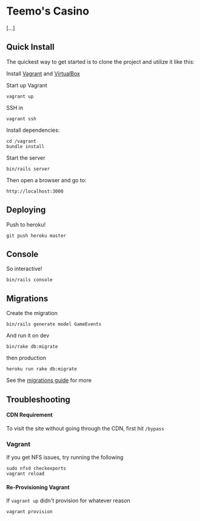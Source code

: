 # Teemo's Casino

[...]

## Quick Install
  The quickest way to get started is to clone the project and utilize it like this:

  Install [Vagrant](http://downloads.vagrantup.com) and [VirtualBox](https://www.virtualbox.org/wiki/Downloads)

  Start up Vagrant

    vagrant up

  SSH in

    vagrant ssh

  Install dependencies:

    cd /vagrant
    bundle install

  Start the server

    bin/rails server

  Then open a browser and go to:

    http://localhost:3000

## Deploying

Push to heroku!

    git push heroku master

## Console

  So interactive!

    bin/rails console

## Migrations

Create the migration

    bin/rails generate model GameEvents

And run it on dev

    bin/rake db:migrate

then production

    heroku run rake db:migrate

See the [migrations guide](http://guides.rubyonrails.org/migrations.html) for more

## Troubleshooting

#### CDN Requirement

  To visit the site without going through the CDN, first hit `/bypass`

### Vagrant

  If you get NFS issues, try running the following

    sudo nfsd checkexports
    vagrant reload

#### Re-Provisioning Vagrant

  If `vagrant up` didn't provision for whatever reason

    vagrant provision

